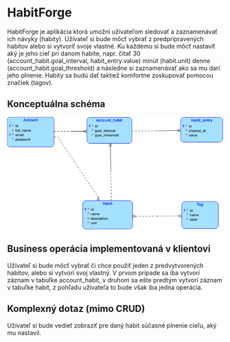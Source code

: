 # HabitForge

HabitForge je aplikácia ktorá umožní užívateľom sledovať a zaznamenávať ich návyky (habity).
Užívateľ si bude môcť vybrať z predpripravených habitov alebo si vytvoriť svoje vlastné. Ku
každému si bude môcť nastaviť aký je jeho cieľ pri danom habite, napr. čítať 30 (account_habit.goal_interval, habit_entry.value)
minút (habit.unit) denne (account_habit.goal_threshold) a následne si zaznamenávať ako sa mu
darí jeho plnenie. Habity sa budú dať taktiež komfortne zoskupovať pomocou značiek (tagov).

## Konceptuálna schéma

![Conceptual schema](./diagram.png)

## Business operácia implementovaná v klientovi

Užívateľ si bude môcť vybrať či chce použiť jeden z predvytvorených habitov, alebo si vytvorí svoj
vlastný. V prvom prípade sa iba vytvorí záznam v tabuľke account_habit, v druhom sa ešte predtým
vytvorí záznam v tabuľke habit, z pohľadu užívateľa to bude však iba jedna operácia.

## Komplexný dotaz (mimo CRUD)

Užívateľ si bude vedieť zobraziť pre daný habit súčasné plnenie cieľu, aký mu nastavil.
